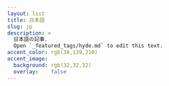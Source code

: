 ```yaml
---
layout: list
title: 日本語
slug: jp
description: >
  日本語の記事．
  Open `_featured_tags/hyde.md` to edit this text.
accent_color: rgb(38,139,210)
accent_image:
  background: rgb(32,32,32)
  overlay:    false
---
```

